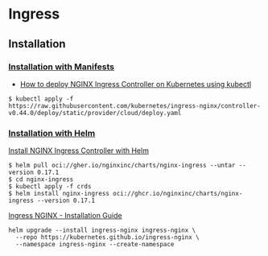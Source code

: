# Ingress

## Installation

### [Installation with Manifests](https://docs.nginx.com/nginx-ingress-controller/installation/installation-with-manifests/)

- [How to deploy NGINX Ingress Controller on Kubernetes using kubectl](https://platform9.com/learn/v1.0/tutorials/nginix-controller-via-yaml)

```shell
$ kubectl apply -f https://raw.githubusercontent.com/kubernetes/ingress-nginx/controller-v0.44.0/deploy/static/provider/cloud/deploy.yaml
```

### [Installation with Helm](https://docs.nginx.com/nginx-ingress-controller/installation/installation-with-helm/)

[Install NGINX Ingress Controller with Helm](https://github.com/morrismusumi/kubernetes/blob/main/clusters/homelab-k8s/apps/metallb-plus-nginx-ingress/README.md#install-nginx-ingress-controller-with-helm)

```shell
$ helm pull oci://gher.io/nginxinc/charts/nginx-ingress --untar --version 0.17.1
$ cd nginx-ingress
$ kubectl apply -f crds
$ helm install nginx-ingress oci://ghcr.io/nginxinc/charts/nginx-ingress --version 0.17.1 
```

[Ingress NGINX - Installation Guide](https://github.com/kubernetes/ingress-nginx/blob/main/docs/deploy/index.md)
```shell
helm upgrade --install ingress-nginx ingress-nginx \
  --repo https://kubernetes.github.io/ingress-nginx \
  --namespace ingress-nginx --create-namespace
```